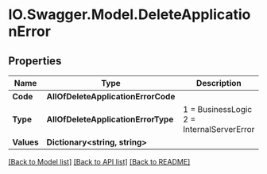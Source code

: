 # IO.Swagger.Model.DeleteApplicationError
## Properties

Name | Type | Description | Notes
------------ | ------------- | ------------- | -------------
**Code** | **AllOfDeleteApplicationErrorCode** |  | [optional] 
**Type** | **AllOfDeleteApplicationErrorType** |   1 &#x3D; BusinessLogic  2 &#x3D; InternalServerError | [optional] 
**Values** | **Dictionary&lt;string, string&gt;** |  | [optional] 

[[Back to Model list]](../README.md#documentation-for-models) [[Back to API list]](../README.md#documentation-for-api-endpoints) [[Back to README]](../README.md)

